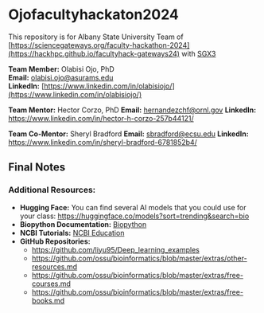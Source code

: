 # Ojofacultyhackaton2024
This repository is for Albany State University Team of [https://sciencegateways.org/faculty-hackathon-2024](https://hackhpc.github.io/facultyhack-gateways24) with [SGX3](https://sciencegateways.org/)

**Team Member:** Olabisi Ojo, PhD                                             
**Email:** [olabisi.ojo@asurams.edu](mailto:olabisi.ojo@asurams.edu)                                          
**LinkedIn:** [https://www.linkedin.com/in/olabisiojo/](https://www.linkedin.com/in/olabisiojo/)

**Team Mentor:** Hector Corzo, PhD
**Email:** hernandezchf@ornl.gov
**LinkedIn:** https://www.linkedin.com/in/hector-h-corzo-257b44121/

**Team Co-Mentor:** Sheryl Bradford
**Email:** sbradford@ecsu.edu
**LinkedIn:** https://www.linkedin.com/in/sheryl-bradford-6781852b4/
















## **Final Notes**

### **Additional Resources:**
- **Hugging Face:** You can find several AI models that you could use for your class: https://huggingface.co/models?sort=trending&search=bio
- **Biopython Documentation:** [Biopython](https://biopython.org/wiki/Documentation)
- **NCBI Tutorials:** [NCBI Education](https://www.ncbi.nlm.nih.gov/home/tutorials/)
- **GitHub Repositories:** 
	- https://github.com/liyu95/Deep_learning_examples
	- https://github.com/ossu/bioinformatics/blob/master/extras/other-resources.md
	- https://github.com/ossu/bioinformatics/blob/master/extras/free-courses.md
	- https://github.com/ossu/bioinformatics/blob/master/extras/free-books.md

